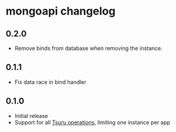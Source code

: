 mongoapi changelog
==================

0.2.0
-----

* Remove binds from database when removing the instance.

0.1.1
-----

* Fix data race in bind handler

0.1.0
-----

* Initial release
* Support for all [Tsuru
  operations](http://docs.tsuru.io/en/latest/services/build.html), limiting one
  instance per app
